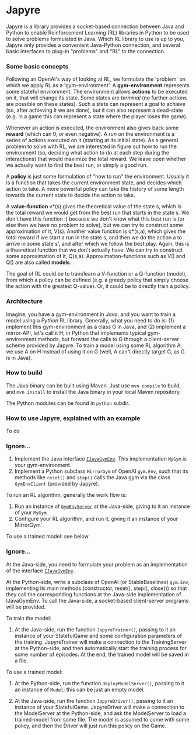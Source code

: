 # Japyre

Japyre is a library provides a socket-based connection between Java and Python to enable Reinforcement Learning (RL) libraries in Python to be used to solve problems formulated in Java. Which RL library to use is up to you, Japyre only provides a convenient Java-Python connection, and several basic interfaces to plug-in "problems" and "RL" to the connection.

### Some basic concepts

Following an OpenAI's way of looking at RL, we formulate the 'problem' on which we apply RL as a 'gym-environment'.
A **gym-environment** represents some stateful environment. The environment allows **actions** to be executed on it, that will change its state. Some states are _terminal_ (no further actions are possible on these states). Such a state can represent a goal to achieve (so, after achieving it we are done), but it can also represent a dead-state (e.g. in a game this can represent a state where the player loses the game).

Whenever an action is executed, the environment also gives back some **reward** (which can 0, or even negative). A _run_ on the environment is a series of actions executed on it (starting at its initial state).
As a general problem to solve with RL, we are interested in figure out how to run the environment (so, deciding what action to do at each step during the interactions) that would maximize the total reward. We leave open whether we actually want to find the best run, or simply a good run.

A **policy** is just some formulation of "how to run" the environment. Usually it is a function that takes the current environment state, and decides which action to take. A more powerful policy can take the history of some length towards the current state to decide the action to take.

A **value-function** v\*(s) gives the theoretical value of the state s, which is the total reward we would get from the best run that starts in the state s. We don't have this function :) because we don't know what this best run is (or else then we have no problem to solve), but we can try to construct some approximation of it, V(s). Another value function is q\*(s,a), which gives the total reward if we start a run in the state s, and then we do the action a to arrive in some state s', and after which we follow the best play. Again, this is a theoretical function that we don't actually have. We can try to construct some approximation of it, Q(s,a). Approximation-functions such as V() and Q() are also called **models**.

The goal of RL could be to train/learn a V-function or a Q-function (model), from which a policy can be defined (e.g. a greedy policy that simply choose the action with the greatest Q-value). Or, it could be to directly train a policy.

### Architecture

Imagine, you have a gym-environment in _Java_, and you want to train a model using a _Python_ RL library. Generally, what you need to do is: (1) implement this gym-environment as a class G in Java, and (2) implement a mirror-API, let's call it H, in Python that implements typical gym-environment methods, but forward the calls to G through a client-server scheme provided by Japyre. To train a model using some RL algorithm A, we use A on H instead of using it on G (well, A can't directly target G, as G is in Java).

### How to build

The Java binary can be built using Maven. Just use `mvn compile` to build, and `mvn install` to install the Java binary in your local Maven repository.

The Python modules can be found in `python` subdir.

### How to use Japyre, explained with an example

To do

### Ignore...



   1. Implement the Java interface [`IJavaGymEnv`](src/main/java/eu/iv4xr/japyre/rl/IJavaGymEnv.java). This implementation `MyGym` is your gym-environment.
   2. Implement a Python subclass `MirrorGym` of OpenAI `gym.Env`, such that its methods like `reset()` and `step()` calls the Java gym via the class `GymEnvClient` (provided by Japyre).

To run an RL algorithm, generally the work flow is:

   1. Run an instance of [`GymEnvServer`](src/main/java/eu/iv4xr/japyre/rl/GymEnvServer.java) at the Java-side, giving to it an instance of your `MyGym`.
   2. Configure your RL algorithm, and run it, giving it an instance of your MirrorGym`.

To use a trained model: see below.

### Ignore...

At the Java-side, you need to formulate your problem as an implementation of the interface [`IJavaGymEnv`](src/main/java/eu/iv4xr/japyre/rl/IJavaGymEnv.java).

At the Python-side, write a subclass of OpenAI (or StableBaselines) `gym.Env`, implementing its main methods (constructor, reset(), step(), close()) so that they call the corresponding functions at the Java-side implementation of IJavaGymEnv. To call the Java-side, a socket-based client-server programs will be provided.

To train the model:

  1. At the Java-side, run the function `JapyreTrainer()`, passing to it an instance of your StatefulGame and some configuration parameters of the training.
JapyreTrainer will make a connection to the TrainingServer at the Python-side, and then automatically start the training process for some number of episodes. At the end, the trained model will be saved in a file.

To use a trained model:

  1. At the Python-side, run the function `deployModelServer()`, passing to it an instance of `Model`; this can be just an empty model.

2. At the Java-side, run the function `JapyreDriver()`, passing to it an instance of your StatefulGame.
JapyreDriver will make a connection to the ModelServer at the Python-side, and ask the ModelServer to load a trained-model from some file.
The model is assumed to come with some policy, and then the Driver will just run this policy on the Game.

